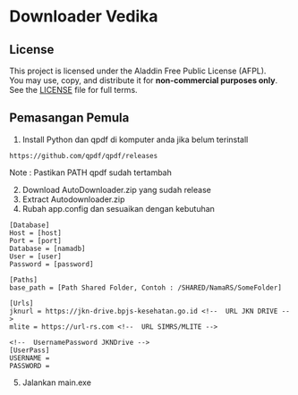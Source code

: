 # Downloader Vedika

## License

This project is licensed under the Aladdin Free Public License (AFPL).  
You may use, copy, and distribute it for **non-commercial purposes only**.  
See the [LICENSE](LICENSE) file for full terms.


## Pemasangan Pemula 
1. Install Python dan qpdf di komputer anda jika belum terinstall
```
https://github.com/qpdf/qpdf/releases

```
Note : Pastikan PATH qpdf sudah tertambah

2. Download AutoDownloader.zip yang sudah release
3. Extract Autodownloader.zip
4. Rubah app.config dan sesuaikan dengan kebutuhan
```
[Database]
Host = [host]
Port = [port] 
Database = [namadb]
User = [user]
Password = [password]

[Paths]
base_path = [Path Shared Folder, Contoh : /SHARED/NamaRS/SomeFolder]

[Urls]
jknurl = https://jkn-drive.bpjs-kesehatan.go.id <!--  URL JKN DRIVE -->
mlite = https://url-rs.com <!--  URL SIMRS/MLITE -->

<!--  UsernamePassword JKNDrive -->
[UserPass]
USERNAME = 
PASSWORD = 

```
5. Jalankan main.exe 